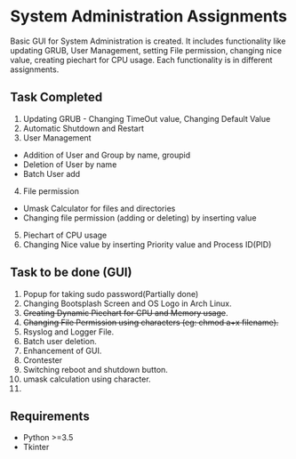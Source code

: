 # System Administration Assignments
Basic GUI for System Administration is created. It includes functionality like updating GRUB, User Management, setting File permission,
changing nice value, creating piechart for CPU usage. Each functionality is in different assignments.

## Task Completed
1. Updating GRUB - Changing TimeOut value, Changing Default Value
2. Automatic Shutdown and Restart
3. User Management
- Addition of User and Group by name, groupid
- Deletion of User by name
- Batch User add 
4. File permission
- Umask Calculator for files and directories
- Changing file permission (adding or deleting) by inserting value 
5. Piechart of CPU usage
6. Changing Nice value by inserting Priority value and Process ID(PID) 

## Task to be done (GUI)
1. Popup for taking sudo password(Partially done)
2. Changing Bootsplash Screen and OS Logo in Arch Linux.
3. ~~Creating Dynamic Piechart for CPU and Memory usage~~.
4. ~~Changing File Permission using characters (eg: chmod a+x filename).~~
5. Rsyslog and Logger File. 
6. Batch user deletion.
7. Enhancement of GUI.
8. Crontester
9. Switching reboot and shutdown button.
10. umask calculation using character.
11.

## Requirements
* Python >=3.5
* Tkinter







